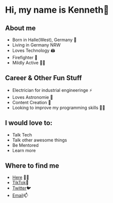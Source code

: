 # Hi, my name is Kenneth👋

## About me
  * Born in Halle(West), Germany 🏴󠁧󠁢󠁳󠁣󠁴󠁿
  * Living in Germany NRW
  * Loves Technology 🖨
  * Firefighter 🚒
  * Mildly Active 🏃‍♂


## Career & Other Fun Stuff 
  * Electrician for industrial engineeringe ⚡
  * Loves Astronomie 🌌
  * Content Creation 🧠
  * Looking to improve my programming skills 👨‍🏫

## I would love to:
  * Talk Tech
  * Talk other awesome things
  * Be Mentored
  * Learn more

## Where to find me
 * [Here](https://github.com/obind) 👨‍💻
 * [TikTok](https://www.https://www.tiktok.com/@obind)🎵
 * [Twitter](https://www.twitter.com/obind_)🐦
 * [Email](kennethballen251@gmai.com)📫

<!--
**obind/obind** is a ✨ _special_ ✨ repository because its `README.md` (this file) appears on your GitHub profile.

Here are some ideas to get you started:

- 🔭 I’m currently working on ...
- 🌱 I’m currently learning ...
- 👯 I’m looking to collaborate on ...
- 🤔 I’m looking for help with ...
- 💬 Ask me about ...
- 📫 How to reach me: ...
- 😄 Pronouns: ...
- ⚡ Fun fact: ...
-->

